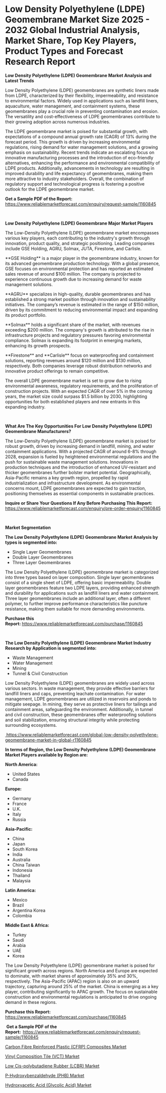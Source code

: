 <p><h1>Low Density Polyethylene (LDPE) Geomembrane Market Size 2025 - 2032 Global Industrial Analysis, Market Share, Top Key Players, Product Types and Forecast Research Report</h1></p><p><strong>Low Density Polyethylene (LDPE) Geomembrane Market Analysis and Latest Trends</strong></p>
<p><p>Low Density Polyethylene (LDPE) geomembranes are synthetic liners made from LDPE, characterized by their flexibility, impermeability, and resistance to environmental factors. Widely used in applications such as landfill liners, aquaculture, water management, and containment systems, these geomembranes play a crucial role in preventing contamination and erosion. The versatility and cost-effectiveness of LDPE geomembranes contribute to their growing adoption across numerous industries.</p><p>The LDPE geomembrane market is poised for substantial growth, with expectations of a compound annual growth rate (CAGR) of 13% during the forecast period. This growth is driven by increasing environmental regulations, rising demand for water management solutions, and a growing emphasis on sustainability. Recent trends indicate an escalating focus on innovative manufacturing processes and the introduction of eco-friendly alternatives, enhancing the performance and environmental compatibility of LDPE products. Additionally, advancements in technology are resulting in improved durability and life expectancy of geomembranes, making them more attractive to industry stakeholders. Overall, the combination of regulatory support and technological progress is fostering a positive outlook for the LDPE geomembrane market.</p></p>
<p><strong>Get a Sample PDF of the Report:&nbsp;</strong> <a href="https://www.reliablemarketforecast.com/enquiry/request-sample/1160845?utm_campaign=1140&utm_medium=2&utm_source=Github&utm_content=ia&utm_term=02042025&utm_id=low-density-polyethylene-ldpe-geomembrane">https://www.reliablemarketforecast.com/enquiry/request-sample/1160845</a></p>
<p>&nbsp;</p>
<p><strong>Low Density Polyethylene (LDPE) Geomembrane Major Market Players</strong></p>
<p><p>The Low-Density Polyethylene (LDPE) geomembrane market encompasses various key players, each contributing to the industry's growth through innovation, product quality, and strategic positioning. Leading companies include GSE Holding, AGRU, Solmax, JUTA, Firestone, and Carlisle.</p><p>**GSE Holding** is a major player in the geomembrane industry, known for its advanced geomembrane production technology. With a global presence, GSE focuses on environmental protection and has reported an estimated sales revenue of around $100 million. The company is projected to experience continuous growth due to increasing demand for waste management solutions.</p><p>**AGRU** specializes in high-quality, durable geomembranes and has established a strong market position through innovation and sustainability initiatives. The company’s revenue is estimated in the range of $150 million, driven by its commitment to reducing environmental impact and expanding its product portfolio.</p><p>**Solmax** holds a significant share of the market, with revenues exceeding $200 million. The company's growth is attributed to the rise in infrastructure projects and regulatory pressures favoring environmental compliance. Solmax is expanding its footprint in emerging markets, enhancing its growth prospects.</p><p>**Firestone** and **Carlisle** focus on waterproofing and containment solutions, reporting revenues around $120 million and $130 million, respectively. Both companies leverage robust distribution networks and innovative product offerings to remain competitive.</p><p>The overall LDPE geomembrane market is set to grow due to rising environmental awareness, regulatory requirements, and the proliferation of construction projects. With an expected CAGR of over 5% in the coming years, the market size could surpass $1.5 billion by 2030, highlighting opportunities for both established players and new entrants in this expanding industry.</p></p>
<p>&nbsp;</p>
<p><strong>What Are The Key Opportunities For Low Density Polyethylene (LDPE) Geomembrane Manufacturers?</strong></p>
<p><p>The Low-Density Polyethylene (LDPE) geomembrane market is poised for robust growth, driven by increasing demand in landfill, mining, and water containment applications. With a projected CAGR of around 6-8% through 2028, expansion is fueled by heightened environmental regulations and the push for sustainable waste management solutions. Innovations in production techniques and the introduction of enhanced UV-resistant and thicker geomembranes further bolster market potential. Geographically, Asia-Pacific remains a key growth region, propelled by rapid industrialization and infrastructure development. As environmental concerns mount, LDPE geomembranes are expected to gain traction, positioning themselves as essential components in sustainable practices.</p></p>
<p><strong>Inquire or Share Your Questions If Any Before Purchasing This Report:</strong> <a href="https://www.reliablemarketforecast.com/enquiry/pre-order-enquiry/1160845?utm_campaign=1140&utm_medium=2&utm_source=Github&utm_content=ia&utm_term=02042025&utm_id=low-density-polyethylene-ldpe-geomembrane">https://www.reliablemarketforecast.com/enquiry/pre-order-enquiry/1160845</a></p>
<p>&nbsp;</p>
<p><strong>Market Segmentation</strong></p>
<p><strong>The Low Density Polyethylene (LDPE) Geomembrane Market Analysis by types is segmented into:</strong></p>
<p><ul><li>Single Layer Geomembranes</li><li>Double Layer Geomembranes</li><li>Three Layer Geomembranes</li></ul></p>
<p><p>The Low Density Polyethylene (LDPE) geomembrane market is categorized into three types based on layer composition. Single layer geomembranes consist of a single sheet of LDPE, offering basic impermeability. Double layer geomembranes feature two LDPE layers, providing enhanced strength and durability for applications such as landfill liners and water containment. Three layer geomembranes include an additional layer, often a different polymer, to further improve performance characteristics like puncture resistance, making them suitable for more demanding environments.</p></p>
<p><strong>Purchase this Report:&nbsp;</strong><a href="https://www.reliablemarketforecast.com/purchase/1160845?utm_campaign=1140&utm_medium=2&utm_source=Github&utm_content=ia&utm_term=02042025&utm_id=low-density-polyethylene-ldpe-geomembrane">https://www.reliablemarketforecast.com/purchase/1160845</a></p>
<p>&nbsp;</p>
<p><strong>The Low Density Polyethylene (LDPE) Geomembrane Market Industry Research by Application is segmented into:</strong></p>
<p><ul><li>Waste Management</li><li>Water Management</li><li>Mining</li><li>Tunnel & Civil Construction</li></ul></p>
<p><p>Low Density Polyethylene (LDPE) geomembranes are widely used across various sectors. In waste management, they provide effective barriers for landfill liners and caps, preventing leachate contamination. For water management, LDPE geomembranes are utilized in reservoirs and ponds to mitigate seepage. In mining, they serve as protective liners for tailings and containment areas, safeguarding the environment. Additionally, in tunnel and civil construction, these geomembranes offer waterproofing solutions and soil stabilization, ensuring structural integrity while protecting surrounding ecosystems.</p></p>
<p><a href="https://www.reliablemarketforecast.com/global-low-density-polyethylene-geomembrane-market-in-global-r1160845?utm_campaign=1140&utm_medium=2&utm_source=Github&utm_content=ia&utm_term=02042025&utm_id=low-density-polyethylene-ldpe-geomembrane">&nbsp;https://www.reliablemarketforecast.com/global-low-density-polyethylene-geomembrane-market-in-global-r1160845</a></p>
<p><strong>In terms of Region, the Low Density Polyethylene (LDPE) Geomembrane Market Players available by Region are:</strong></p>
<p>
    <p> <strong> North America: </strong>
        <ul>
            <li>United States</li>
            <li>Canada</li>
        </ul>
        </p> 
    <p> <strong> Europe: </strong>
        <ul>
            <li>Germany</li>
            <li>France</li>
            <li>U.K.</li>
            <li>Italy</li>
            <li>Russia</li>
        </ul>
        </p> 
    <p> <strong> Asia-Pacific: </strong>
        <ul>
            <li>China</li>
            <li>Japan</li>
            <li>South Korea</li>
            <li>India</li>
            <li>Australia</li>
            <li>China Taiwan</li>
            <li>Indonesia</li>
            <li>Thailand</li>
            <li>Malaysia</li>
        </ul>
        </p> 
    <p> <strong> Latin America: </strong>
        <ul>
            <li>Mexico</li>
            <li>Brazil</li>
            <li>Argentina Korea</li>
            <li>Colombia</li>
        </ul>
        </p> 
    <p> <strong> Middle East & Africa: </strong>
        <ul>
            <li>Turkey</li>
            <li>Saudi</li>
            <li>Arabia</li>
            <li>UAE</li>
            <li>Korea</li>
        </ul>
    </p>
    </p>
<p><p>The Low Density Polyethylene (LDPE) geomembrane market is poised for significant growth across regions. North America and Europe are expected to dominate, with market shares of approximately 35% and 30%, respectively. The Asia-Pacific (APAC) region is also on an upward trajectory, capturing around 25% of the market. China is emerging as a key player, contributing significantly to APAC growth. The focus on sustainable construction and environmental regulations is anticipated to drive ongoing demand in these regions.</p></p>
<p><strong>Purchase this Report: </strong><a href="https://www.reliablemarketforecast.com/purchase/1160845?utm_campaign=1140&utm_medium=2&utm_source=Github&utm_content=ia&utm_term=02042025&utm_id=low-density-polyethylene-ldpe-geomembrane">https://www.reliablemarketforecast.com/purchase/1160845</a></p>
<p>&nbsp;<strong>Get a Sample PDF of the Report:&nbsp;&nbsp;</strong><a href="https://www.reliablemarketforecast.com/enquiry/request-sample/1160845?utm_campaign=1140&utm_medium=2&utm_source=Github&utm_content=ia&utm_term=02042025&utm_id=low-density-polyethylene-ldpe-geomembrane">https://www.reliablemarketforecast.com/enquiry/request-sample/1160845</a></p>
<p><strong></strong></p>
<p><p><a href="https://github.com/motosyuliq/Market-Research-Report-List-1/blob/main/carbon-fibre-reinforced-plastic-cfrp-composites-market.md?utm_campaign=1140&utm_medium=2&utm_source=Github&utm_content=ia&utm_term=02042025&utm_id=low-density-polyethylene-ldpe-geomembrane">Carbon Fibre Reinforced Plastic (CFRP) Composites Market</a></p><p><a href="https://github.com/ryantindyaiz/Market-Research-Report-List-1/blob/main/vinyl-composition-tile-vct-market.md?utm_campaign=1140&utm_medium=2&utm_source=Github&utm_content=ia&utm_term=02042025&utm_id=low-density-polyethylene-ldpe-geomembrane">Vinyl Composition Tile (VCT) Market</a></p><p><a href="https://github.com/spehnluenaru/Market-Research-Report-List-1/blob/main/low-cis-polybutadiene-rubber-lcbr-market.md?utm_campaign=1140&utm_medium=2&utm_source=Github&utm_content=ia&utm_term=02042025&utm_id=low-density-polyethylene-ldpe-geomembrane">Low Cis-polybutadiene Rubber (LCBR) Market</a></p><p><a href="https://github.com/thapabylers2/Market-Research-Report-List-1/blob/main/p-hydroxybenzaldehyde-phb-market.md?utm_campaign=1140&utm_medium=2&utm_source=Github&utm_content=ia&utm_term=02042025&utm_id=low-density-polyethylene-ldpe-geomembrane">P-Hydroxybenzaldehyde (PHB) Market</a></p><p><a href="https://github.com/muskoaizahfi/Market-Research-Report-List-1/blob/main/hydroxyacetic-acid-glycolic-acid-market.md?utm_campaign=1140&utm_medium=2&utm_source=Github&utm_content=ia&utm_term=02042025&utm_id=low-density-polyethylene-ldpe-geomembrane">Hydroxyacetic Acid (Glycolic Acid) Market</a></p></p>